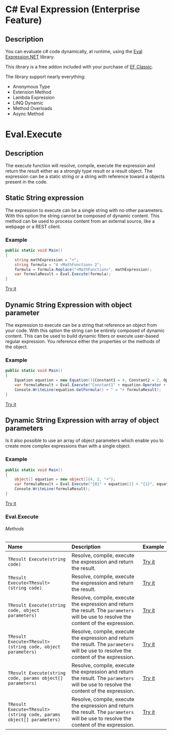 # C# Eval Expression (Enterprise Feature)

## Description
You can evaluate c# code dynamically, at runtime, using the [Eval Expression.NET](http://eval-expression.net/) library.

This library is a free addon included with your purchase of [EF Classic](https://entityframework-classic.net/pricing).

The library support nearly everything:
- Anonymous Type
- Extension Method
- Lambda Expression
- LINQ Dynamic
- Method Overloads
- Async Method

# Eval.Execute

## Description
The execute function will resolve, compile, execute the expression and return the result either as a strongly type result or a result object. The expression can be a static string or a string with reference toward a objects present in the code.

## Static String expression
The expression to execute can be a single string with no other parameters. With this option the string cannot be composed of dynamic content. This method can be used to process content from an external source, like a webpage or a REST client.

### Example
```csharp
public static void Main()
{
	string mathExpression = "+";	
	string formula = "4 <MathFunction> 2";		
	formula = formula.Replace("<MathFunction>", mathExpression);
	var formulaResult = Eval.Execute(formula);
}
```
[Try it](https://dotnetfiddle.net/E2oeb7)

## Dynamic String Expression with object parameter
The expression to execute can be a string that reference an object from your code. With this option the string can be entirely composed of dynamic content. This can be used to build dynamic filters or execute user-based regular expression. You reference either the properties or the methods of the object.

### Example

```csharp
public static void Main()
{
	Equation equation = new Equation(){Constant1 = 4, Constant2 = 2, Operator = "+"};
	var formulaResult = Eval.Execute("Constant1" + equation.Operator + "Constant2", equation);
	Console.WriteLine(equation.GetFormula() + " = "+ formulaResult);
}
```
[Try it](https://dotnetfiddle.net/nCKYkL)

## Dynamic String Expression with array of object parameters
Is it also possible to use an array of object parameters which enable you to create more complex expressions than with a single object.
### Example

```csharp
public static void Main()
{
	object[] equation = new object[]{4, 2, "+"};
	var formulaResult = Eval.Execute("{0}" + equation[2] + "{1}", equation);
	Console.WriteLine(formulaResult);
}
```

[Try it](https://dotnetfiddle.net/LiY9tT)

### Eval.Execute

###### Methods

| Name | Description | Example |
| :--- | :---------- | :------ |
| `TResult Execute(string code)` | Resolve, compile, execute the expression and return the result. | [Try it](https://dotnetfiddle.net/lqfF8b) |
| `TResult Execute<TResult>(string code)` | Resolve, compile, execute the expression and return the result. | [Try it](https://dotnetfiddle.net/lqfF8b) |
| `TResult Execute(string code, object parameters)` | Resolve, compile, execute the expression and return the result. The `parameters` will be use to resolve the content of the expression. | [Try it](https://dotnetfiddle.net/lqfF8b) |
| `TResult Execute<TResult>(string code, object parameters)` | Resolve, compile, execute the expression and return the result. The `parameters` will be use to resolve the content of the expression.| [Try it](https://dotnetfiddle.net/lqfF8b) |
| `TResult Execute(string code, params object[] parameters)` | Resolve, compile, execute the expression and return the result. The `parameters` will be use to resolve the content of the expression.| [Try it](https://dotnetfiddle.net/lqfF8b) |
| `TResult Execute<TResult>(string code, params object[] parameters)` | Resolve, compile, execute the expression and return the result. The `parameters` will be use to resolve the content of the expression. | [Try it](https://dotnetfiddle.net/lqfF8b) |





